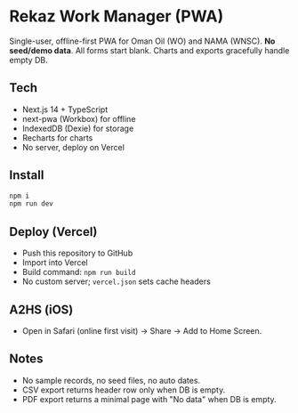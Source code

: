 
# Rekaz Work Manager (PWA)

Single-user, offline-first PWA for Oman Oil (WO) and NAMA (WNSC). **No seed/demo data**. All forms start blank. Charts and exports gracefully handle empty DB.

## Tech
- Next.js 14 + TypeScript
- next-pwa (Workbox) for offline
- IndexedDB (Dexie) for storage
- Recharts for charts
- No server, deploy on Vercel

## Install
```bash
npm i
npm run dev
```

## Deploy (Vercel)
- Push this repository to GitHub
- Import into Vercel
- Build command: `npm run build`
- No custom server; `vercel.json` sets cache headers

## A2HS (iOS)
- Open in Safari (online first visit) → Share → Add to Home Screen.

## Notes
- No sample records, no seed files, no auto dates.
- CSV export returns header row only when DB is empty.
- PDF export returns a minimal page with "No data" when DB is empty.
